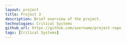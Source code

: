 ```yaml
---
layout: project
title: Project 3
description: Brief overview of the project.
technologies: Critical Systems
github_url: https://github.com/username/project-repo
tags: [Critical Systems]
---
```



